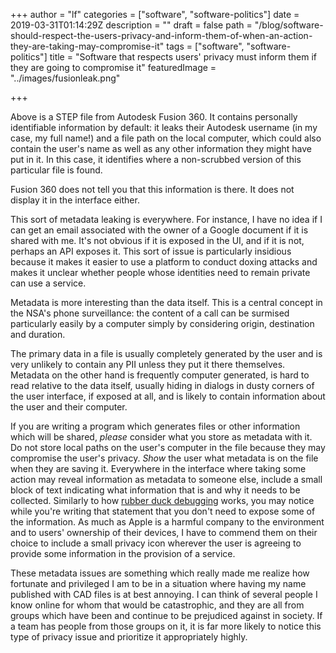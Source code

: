 +++
author = "lf"
categories = ["software", "software-politics"]
date = 2019-03-31T01:14:29Z
description = ""
draft = false
path = "/blog/software-should-respect-the-users-privacy-and-inform-them-of-when-an-action-they-are-taking-may-compromise-it"
tags = ["software", "software-politics"]
title = "Software that respects users' privacy must inform them if they are going to compromise it"
featuredImage = "../images/fusionleak.png"

+++

Above is a STEP file from Autodesk Fusion 360. It contains personally identifiable information by default: it leaks their Autodesk username (in my case, my full name!) and a file path on the local computer, which could also contain the user's name as well as any other information they might have put in it. In this case, it identifies where a non-scrubbed version of this particular file is found. <!-- excerpt -->

Fusion 360 does not tell you that this information is there. It does not display it in the interface either.

This sort of metadata leaking is everywhere. For instance, I have no idea if I can get an email associated with the owner of a Google document if it is shared with me. It's not obvious if it is exposed in the UI, and if it is not, perhaps an API exposes it. This sort of issue is particularly insidious because it makes it easier to use a platform to conduct doxing attacks and makes it unclear whether people whose identities need to remain private can use a service.

Metadata is more interesting than the data itself. This is a central concept in the NSA's phone surveillance: the content of a call can be surmised particularly easily by a computer simply by considering origin, destination and duration.

The primary data in a file is usually completely generated by the user and is very unlikely to contain any PII unless they put it there themselves. Metadata on the other hand is frequently computer generated, is hard to read relative to the data itself, usually hiding in dialogs in dusty corners of the user interface, if exposed at all, and is likely to contain information about the user and their computer.

If you are writing a program which generates files or other information which will be shared, *please* consider what you store as metadata with it. Do not store local paths on the user's computer in the file because they may compromise the user's privacy. *Show* the user what metadata is on the file when they are saving it. Everywhere in the interface where taking some action may reveal information as metadata to someone else, include a small block of text indicating what information that is and why it needs to be collected. Similarly to how [rubber duck debugging](https://en.wikipedia.org/wiki/Rubber_duck_debugging) works, you may notice while you're writing that statement that you don't need to expose some of the information. As much as Apple is a harmful company to the environment and to users' ownership of their devices, I have to commend them on their choice to include a small privacy icon wherever the user is agreeing to provide some information in the provision of a service.

These metadata issues are something which really made me realize how fortunate and privileged I am to be in a situation where having my name published with CAD files is at best annoying. I can think of several people I know online for whom that would be catastrophic, and they are all from groups which have been and continue to be prejudiced against in society. If a team has people from those groups on it, it is far more likely to notice this type of privacy issue and prioritize it appropriately highly.

